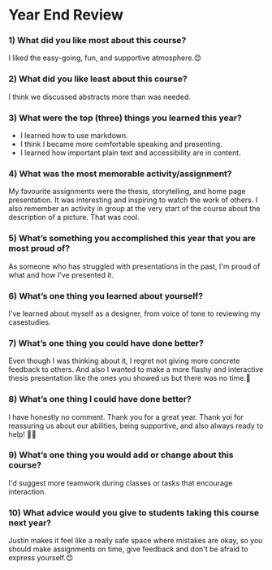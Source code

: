 
# Year End Review

### 1) What did you like most about this course?
 I liked the easy-going, fun, and supportive atmosphere.😊 

### 2) What did you like least about this course?
I think we discussed abstracts more than was needed.

### 3) What were the top (three) things you learned this year?
- I learned how to use markdown. 
- I think I became more comfortable speaking and presenting. 
- I learned how important plain text and accessibility are in content.

### 4) What was the most memorable activity/assignment?

My favourite assignments were the thesis, storytelling, and home page presentation. It was interesting and inspiring to watch the work of others. I also remember an activity in group at the very start of the course about the description of a picture. That was cool.

### 5) What’s something you accomplished this year that you are most proud of?
As someone who has struggled with presentations in the past, I'm proud of what and how I've presented it.

### 6) What’s one thing you learned about yourself?
I've learned about myself as a designer, from voice of tone to reviewing my casestudies.

### 7) What’s one thing you could have done better?
Even though I was thinking about it, I regret not giving more concrete feedback to others.
And also I wanted to make a more flashy and interactive thesis presentation like the ones you showed us but there was no time.🥵 

### 8) What’s one thing I could have done better?
I have honestly no comment. Thank you for a great year. Thank yoi for reassuring us about our abilities, being supportive, and also always ready to help! 🫶🏻

### 9) What’s one thing you would add or change about this course?
I'd suggest more teamwork during classes or tasks that encourage interaction. 

### 10) What advice would you give to students taking this course next year?
Justin makes it feel like a really safe space where mistakes are okay, so you should make assignments on time, give feedback and don't be afraid to express yourself.😊
